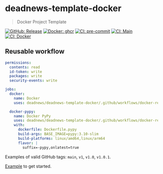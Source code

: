 # deadnews-template-docker

> Docker Project Template

[![GitHub: Release](https://img.shields.io/github/v/release/deadnews/deadnews-template-docker?logo=github&logoColor=white)](https://github.com/deadnews/deadnews-template-docker/releases/latest)
[![Docker: ghcr](https://img.shields.io/badge/docker-gray.svg?logo=docker&logoColor=white)](https://github.com/deadnews/deadnews-template-docker/pkgs/container/deadnews-template-docker)
[![CI: pre-commit](https://results.pre-commit.ci/badge/github/deadnews/deadnews-template-docker/main.svg)](https://results.pre-commit.ci/latest/github/deadnews/deadnews-template-docker/main)
[![CI: Main](https://img.shields.io/github/actions/workflow/status/deadnews/deadnews-template-docker/main.yml?branch=main&logo=github&logoColor=white&label=main)](https://github.com/deadnews/deadnews-template-docker/actions/workflows/main.yml)
[![CI: Docker](https://img.shields.io/github/actions/workflow/status/deadnews/deadnews-template-docker/docker-publish.yml?branch=main&logo=github&logoColor=white&label=docker)](https://github.com/deadnews/deadnews-template-docker/actions/workflows/docker-publish.yml)

## Reusable workflow

```yaml
permissions:
  contents: read
  id-token: write
  packages: write
  security-events: write

jobs:
  docker:
    name: Docker
    uses: deadnews/deadnews-template-docker/.github/workflows/docker-reusable.yml@main

  docker-pypy:
    name: Docker PyPy
    uses: deadnews/deadnews-template-docker/.github/workflows/docker-reusable.yml@main
    with:
      dockerfile: Dockerfile.pypy
      build-args: BASE_IMAGE=pypy:3.10-slim
      build-platforms: linux/amd64,linux/arm64
      flavor: |
        suffix=-pypy,onlatest=true
```

Examples of valid GitHub tags: `main`, `v1`, `v1.0`, `v1.0.1`.

[Example](https://github.com/deadnews/deadnews-template-docker/blob/main/.github/workflows/docker-publish.yml) to get started.
